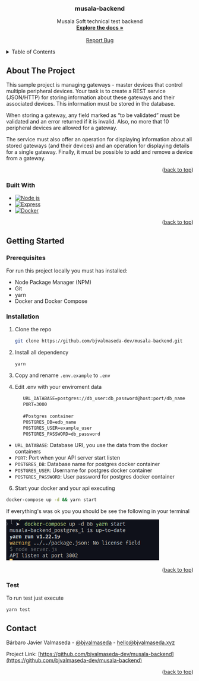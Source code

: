 <a name="readme-top"></a>

<!-- PROJECT LOGO -->
<br />
<div align="center">
<h3 align="center">musala-backend</h3>
  <p align="center">
    Musala Soft technical test backend
    <br />
    <a href="https://github.com/bjvalmaseda-dev/musala-backend"><strong>Explore the docs »</strong></a>
    <br />
    <br />
    <a href="https://github.com/bjvalmaseda-dev/musala-backend/issues">Report Bug</a>  
  </p>
</div>



<!-- TABLE OF CONTENTS -->
<details>
  <summary>Table of Contents</summary>
  <ol>
    <li>
      <a href="#about-the-project">About The Project</a>
      <ul>
        <li><a href="#built-with">Built With</a></li>
      </ul>
    </li>
    <li>
      <a href="#getting-started">Getting Started</a>
      <ul>
        <li><a href="#prerequisites">Prerequisites</a></li>
        <li><a href="#installation">Installation</a></li>
        <li><a href="#tests">Test</a></li>
      </ul>
    </li>
    <li><a href="#license">License</a></li>
    <li><a href="#contact">Contact</a></li>
   
  </ol>
</details>



<!-- ABOUT THE PROJECT -->
## About The Project

This sample project is managing gateways - master devices that control multiple peripheral devices. 
Your task is to create a REST service (JSON/HTTP) for storing information about these gateways and their associated devices. This information must be stored in the database. 

When storing a gateway, any field marked as “to be validated” must be validated and an error returned if it is invalid. Also, no more that 10 peripheral devices are allowed for a gateway.

The service must also offer an operation for displaying information about all stored gateways (and their devices) and an operation for displaying details for a single gateway. Finally, it must be possible to add and remove a device from a gateway.

<p align="right">(<a href="#readme-top">back to top</a>)</p>



### Built With

* [![Node js][Node]][Node-url]
* [![Express][Express]][Express-url]
* [![Docker][Docker]][Docker-url]


<p align="right">(<a href="#readme-top">back to top</a>)</p>



<!-- GETTING STARTED -->
## Getting Started

### Prerequisites

For run this project locally you must has installed:
* Node Package Manager (NPM)
* Git
* yarn
* Docker and Docker Compose


### Installation

1. Clone the repo
   ```sh
   git clone https://github.com/bjvalmaseda-dev/musala-backend.git
   ```
3. Install all dependency
   ```sh
   yarn
   ```
4. Copy and rename `.env.example` to `.env`

5. Edit .env with your enviroment data
   ```.env
      URL_DATABASE=postgres://db_user:db_password@host:port/db_name
      PORT=3000

      #Postgres container
      POSTGRES_DB=edb_name
      POSTGRES_USER=example_user
      POSTGRES_PASSWORD=db_password   
    ```

- `URL_DATABASE`: Database URI, you use the data from the docker containers
- `PORT`: Port when your API server start listen
- `POSTGRES_DB`: Database name for postgres docker container
- `POSTGRES_USER`: Username for postgres docker container
- `POSTGRES_PASSWORD`: User password  for postgres docker container

6. Start your docker and your api executing 
  ```sh
  docker-compose up -d && yarn start
  ```
If everything's was ok you you should be see the following in your terminal

![Terminal][terminal]




<p align="right">(<a href="#readme-top">back to top</a>)</p>

### Test
To run test just execute 
```sh
yarn test
```


<!-- CONTACT -->
## Contact

Bárbaro Javier Valmaseda - [@bjvalmaseda](https://twitter.com/bjvalmaseda) - hello@bjvalmaseda.xyz

Project Link: [https://github.com/bjvalmaseda-dev/musala-backend](https://github.com/bjvalmaseda-dev/musala-backend)

<p align="right">(<a href="#readme-top">back to top</a>)</p>


[product-gateway]: readme/gateway.png
[terminal]: images/terminal.png
[Docker]: https://img.shields.io/badge/Docker-2496ED?style=for-the-badge&logo=docker&logoColor=white
[Docker-url]: https://www.docker.com/
[Express]: https://img.shields.io/badge/Express-000000?style=for-the-badge&logo=express&logoColor=white
[Express-url]: https://expressjs.com/
[Node]: https://img.shields.io/badge/Node%20JS-339933?style=for-the-badge&logo=nodedotjs&logoColor=white
[Node-url]: https://nodejs.org/
